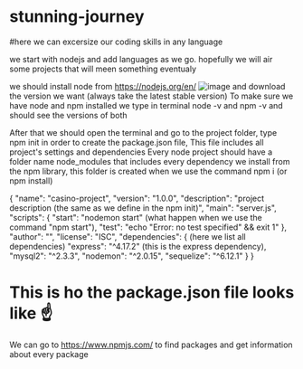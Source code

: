 # stunning-journey

#here we can excersize our coding skills in any language

we start with nodejs and add languages as we go.
hopefully we will air some projects that will meen something eventualy

 we should install node from https://nodejs.org/en/ 
![image](https://user-images.githubusercontent.com/75007980/147074959-4ba6b8c3-eeef-47b2-8316-7db776c7140d.png)
 and download the version we want (always take the latest stable version)
 To make sure we have node and npm installed we type in terminal node -v and npm -v and should see the versions of both

 After that we should open the terminal and go to the project folder, type npm init in order to create the package.json file, 
 This file includes all project's settings and dependencies
 Every node project should have a folder name node_modules that includes every dependency we install from the npm library, this folder is created when we use  the command npm i (or npm install)

{
  "name": "casino-project",
  "version": "1.0.0",
  "description": "project description (the same as we define in the npm init)",
  "main": "server.js",
  "scripts": {
    "start": "nodemon start" (what happen when we use the command "npm start"),
    "test": "echo \"Error: no test specified\" && exit 1"
  },
  "author": "",
  "license": "ISC",
  "dependencies": { (here we list all dependencies)
    "express": "^4.17.2" (this is the express dependency),
    "mysql2": "^2.3.3",
    "nodemon": "^2.0.15",
    "sequelize": "^6.12.1"
  }
}
# This is ho the package.json file looks like ☝️
 We can go to https://www.npmjs.com/ to find packages and get information about every package
